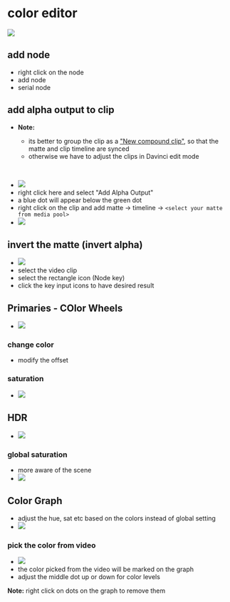 # color editor

<img src="./images/color-initial.png">

## add node

- right click on the node
- add node
- serial node

## add alpha output to clip

- **Note:**

  - its better to group the clip as a ["New compound clip"](./edit.md#group-clips-compound), so that the matte and clip timeline are synced
  - otherwise we have to adjust the clips in Davinci edit mode

<br/>

- <img src="./images/color-add-alpha-output.png">
- right click here and select "Add Alpha Output"
- a blue dot will appear below the green dot
- right click on the clip and add matte -> timeline -> `<select your matte from media pool>`
- <img src="./images/color-add-matte-alpha-to-clip.png">

## invert the matte (invert alpha)

- <img src="./images/color-invert-matte-alpha.png">
- select the video clip
- select the rectangle icon (Node key)
- click the key input icons to have desired result

## Primaries - COlor Wheels

- <img src="./images/color-primary-wheel.png">

### change color

- modify the offset

### saturation

- <img src="./images/color-primary-saturation.png">

## HDR

- <img src="./images/color-hdr.png">

### global saturation

- more aware of the scene
- <img src="./images/color-hdr-global-saturation.png">

## Color Graph

- adjust the hue, sat etc based on the colors instead of global setting
- <img src="./images/color-curve-adjustments.png">

### pick the color from video

- <img src="./images/color-use-qualifier-color.png">
- the color picked from the video will be marked on the graph
- adjust the middle dot up or down for color levels

**Note:** right click on dots on the graph to remove them
